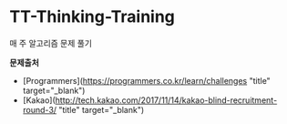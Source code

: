 # TT-Thinking-Training

매 주 알고리즘 문제 풀기

**문제출처**
* [Programmers](https://programmers.co.kr/learn/challenges "title" target="_blank")
* [Kakao](http://tech.kakao.com/2017/11/14/kakao-blind-recruitment-round-3/ "title" target="_blank")
